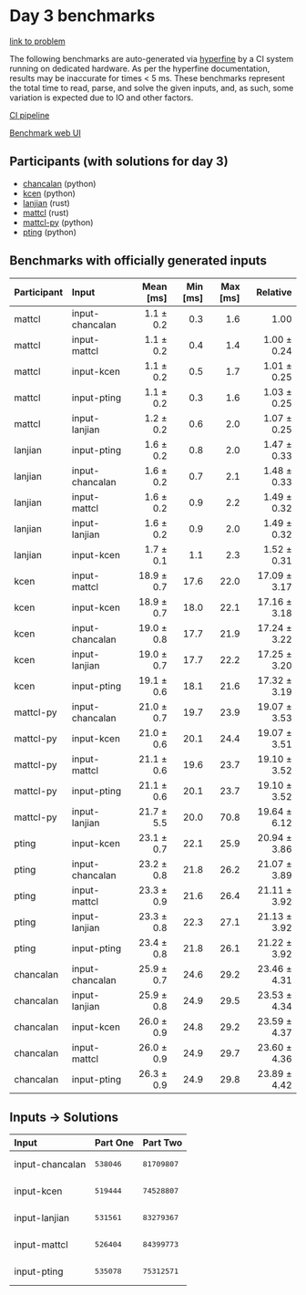 # Day 3 benchmarks

[link to problem](https://adventofcode.com/2023/day/3)

The following benchmarks are auto-generated via
[hyperfine](https://github.com/sharkdp/hyperfine) by a CI system running on
dedicated hardware. As per the hyperfine documentation, results may be
inaccurate for times < 5 ms. These benchmarks represent the total time to read,
parse, and solve the given inputs, and, as such, some variation is expected due
to IO and other factors.

[CI pipeline](http://ci.papercode.net:8080/teams/main/pipelines/aoc2023)

[Benchmark web UI](https://aoc.ancalagon.black)


## Participants (with solutions for day 3)

- [chancalan](https://github.com/chancalan/aoc2023) (python)
- [kcen](https://github.com/kcen/aoc2023) (python)
- [lanjian](https://github.com/lanjian/aoc-2023) (rust)
- [mattcl](https://github.com/mattcl/aoc2023) (rust)
- [mattcl-py](https://github.com/mattcl/aoc2023-py) (python)
- [pting](https://github.com/pting/aoc2023) (python)


## Benchmarks with officially generated inputs

| Participant | Input | Mean [ms] | Min [ms] | Max [ms] | Relative |
|:---|:---|---:|---:|---:|---:|
| mattcl | input-chancalan | 1.1 ± 0.2 | 0.3 | 1.6 | 1.00 |
| mattcl | input-mattcl | 1.1 ± 0.2 | 0.4 | 1.4 | 1.00 ± 0.24 |
| mattcl | input-kcen | 1.1 ± 0.2 | 0.5 | 1.7 | 1.01 ± 0.25 |
| mattcl | input-pting | 1.1 ± 0.2 | 0.3 | 1.6 | 1.03 ± 0.25 |
| mattcl | input-lanjian | 1.2 ± 0.2 | 0.6 | 2.0 | 1.07 ± 0.25 |
| lanjian | input-pting | 1.6 ± 0.2 | 0.8 | 2.0 | 1.47 ± 0.33 |
| lanjian | input-chancalan | 1.6 ± 0.2 | 0.7 | 2.1 | 1.48 ± 0.33 |
| lanjian | input-mattcl | 1.6 ± 0.2 | 0.9 | 2.2 | 1.49 ± 0.32 |
| lanjian | input-lanjian | 1.6 ± 0.2 | 0.9 | 2.0 | 1.49 ± 0.32 |
| lanjian | input-kcen | 1.7 ± 0.1 | 1.1 | 2.3 | 1.52 ± 0.31 |
| kcen | input-mattcl | 18.9 ± 0.7 | 17.6 | 22.0 | 17.09 ± 3.17 |
| kcen | input-kcen | 18.9 ± 0.7 | 18.0 | 22.1 | 17.16 ± 3.18 |
| kcen | input-chancalan | 19.0 ± 0.8 | 17.7 | 21.9 | 17.24 ± 3.22 |
| kcen | input-lanjian | 19.0 ± 0.7 | 17.7 | 22.2 | 17.25 ± 3.20 |
| kcen | input-pting | 19.1 ± 0.6 | 18.1 | 21.6 | 17.32 ± 3.19 |
| mattcl-py | input-chancalan | 21.0 ± 0.7 | 19.7 | 23.9 | 19.07 ± 3.53 |
| mattcl-py | input-kcen | 21.0 ± 0.6 | 20.1 | 24.4 | 19.07 ± 3.51 |
| mattcl-py | input-mattcl | 21.1 ± 0.6 | 19.6 | 23.7 | 19.10 ± 3.52 |
| mattcl-py | input-pting | 21.1 ± 0.6 | 20.1 | 23.7 | 19.10 ± 3.52 |
| mattcl-py | input-lanjian | 21.7 ± 5.5 | 20.0 | 70.8 | 19.64 ± 6.12 |
| pting | input-kcen | 23.1 ± 0.7 | 22.1 | 25.9 | 20.94 ± 3.86 |
| pting | input-chancalan | 23.2 ± 0.8 | 21.8 | 26.2 | 21.07 ± 3.89 |
| pting | input-mattcl | 23.3 ± 0.9 | 21.6 | 26.4 | 21.11 ± 3.92 |
| pting | input-lanjian | 23.3 ± 0.8 | 22.3 | 27.1 | 21.13 ± 3.92 |
| pting | input-pting | 23.4 ± 0.8 | 21.8 | 26.1 | 21.22 ± 3.92 |
| chancalan | input-chancalan | 25.9 ± 0.7 | 24.6 | 29.2 | 23.46 ± 4.31 |
| chancalan | input-lanjian | 25.9 ± 0.8 | 24.9 | 29.5 | 23.53 ± 4.34 |
| chancalan | input-kcen | 26.0 ± 0.9 | 24.8 | 29.2 | 23.59 ± 4.37 |
| chancalan | input-mattcl | 26.0 ± 0.9 | 24.9 | 29.7 | 23.60 ± 4.36 |
| chancalan | input-pting | 26.3 ± 0.9 | 24.9 | 29.8 | 23.89 ± 4.42 |


## Inputs -> Solutions

| Input | Part One | Part Two |
|:---|:---|:---|
|input-chancalan|<pre>538046</pre>|<pre>81709807</pre>|
|input-kcen|<pre>519444</pre>|<pre>74528807</pre>|
|input-lanjian|<pre>531561</pre>|<pre>83279367</pre>|
|input-mattcl|<pre>526404</pre>|<pre>84399773</pre>|
|input-pting|<pre>535078</pre>|<pre>75312571</pre>|